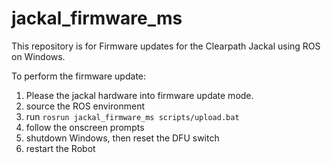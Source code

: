 # jackal_firmware_ms
This repository is for Firmware updates for the Clearpath Jackal using ROS on Windows.

To perform the firmware update:
1. Please the jackal hardware into firmware update mode.
1. source the ROS environment
1. run `rosrun jackal_firmware_ms scripts/upload.bat`
1. follow the onscreen prompts
1. shutdown Windows, then reset the DFU switch
1. restart the Robot



